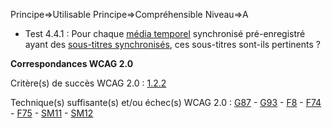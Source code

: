 Principe=>Utilisable
Principe=>Compréhensible
Niveau=>A

*   Test 4.4.1 : Pour chaque [média temporel](#mdia-temporel-type-son-vido-et-synchronis) synchronisé pré-enregistré ayant des [sous-titres synchronisés](#soustitres-synchroniss-objet-multimdia), ces sous-titres sont-ils pertinents ?

**Correspondances WCAG 2.0**

Critère(s) de succès WCAG 2.0 : [1.2.2](http://www.w3.org/Translations/WCAG20-fr/#media-equiv-captions)

Technique(s) suffisante(s) et/ou échec(s) WCAG 2.0 : [G87](http://www.w3.org/TR/WCAG-TECHS/G87.html) - [G93](http://www.w3.org/TR/WCAG-TECHS/G93.html) - [F8](http://www.w3.org/TR/WCAG-TECHS/F8.html) - [F74](http://www.w3.org/TR/WCAG-TECHS/F74.html) - [F75](http://www.w3.org/TR/WCAG-TECHS/F75.html) - [SM11](http://www.w3.org/TR/WCAG-TECHS/SM11.html) - [SM12](http://www.w3.org/TR/WCAG-TECHS/SM12.html)
